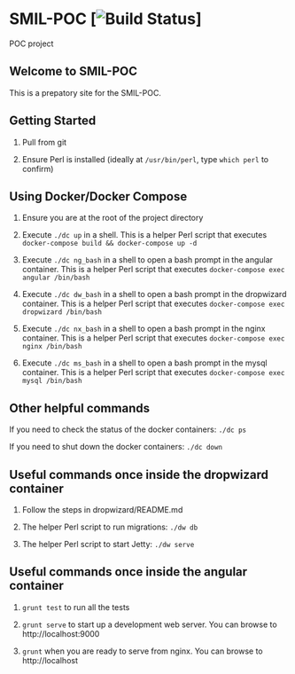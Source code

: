 SMIL-POC [![Build Status](https://jenkins.com/job/check-manifest/badge/icon)]
========

POC project

## Welcome to SMIL-POC

This is a prepatory site for the SMIL-POC.

## Getting Started

1. Pull from git

2. Ensure Perl is installed (ideally at `/usr/bin/perl`, type `which perl` to confirm)

## Using Docker/Docker Compose

1. Ensure you are at the root of the project directory

2. Execute `./dc up` in a shell.
      This is a helper Perl script that executes `docker-compose build && docker-compose up -d`

3. Execute `./dc ng_bash` in a shell to open a bash prompt in the angular container.
      This is a helper Perl script that executes `docker-compose exec angular /bin/bash`

4. Execute `./dc dw_bash` in a shell to open a bash prompt in the dropwizard container.
      This is a helper Perl script that executes `docker-compose exec dropwizard /bin/bash`

6. Execute `./dc nx_bash` in a shell to open a bash prompt in the nginx container.
      This is a helper Perl script that executes `docker-compose exec nginx /bin/bash`

7. Execute `./dc ms_bash` in a shell to open a bash prompt in the mysql container.
      This is a helper Perl script that executes `docker-compose exec mysql /bin/bash`

## Other helpful commands

If you need to check the status of the docker containers: `./dc ps`

If you need to shut down the docker containers: `./dc down`

## Useful commands once inside the dropwizard container

1. Follow the steps in dropwizard/README.md

2. The helper Perl script to run migrations: `./dw db`

3. The helper Perl script to start Jetty: `./dw serve`

## Useful commands once inside the angular container

1. `grunt test` to run all the tests

2. `grunt serve` to start up a development web server. You can browse to http://localhost:9000

3. `grunt` when you are ready to serve from nginx. You can browse to http://localhost
